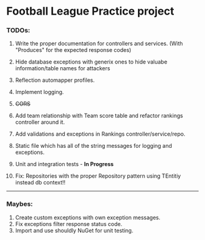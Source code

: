 #  Football League Practice project
	
### TODOs:
1. Write the proper documentation for controllers and services. (With "Produces" for the expected response codes) 
2. Hide database exceptions with generix ones to hide valuabe information/table names for attackers
3. Reflection automapper profiles.
4. Implement logging.
5. ~~CORS~~
6. Add team relationship with Team score table and refactor rankings controller around it.
7. Add validations and exceptions in Rankings controller/service/repo.
8. Static file which has all of the string messages for logging and exceptions.
9. Unit and integration tests - **In Progress**

10. Fix: Repositories with the proper Repository pattern using TEntitiy instead db context!!
------------------

### Maybes:
1. Create custom exceptions with own exception messages.
2. Fix exceptions filter response status code.
3. Import and use shouldly NuGet for unit testing. 
